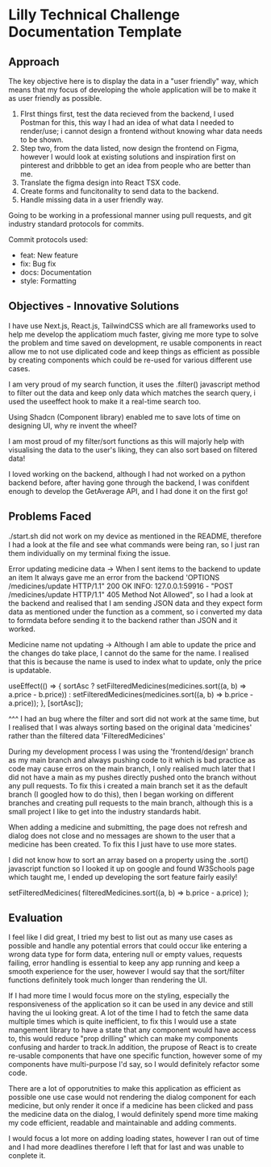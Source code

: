 # Lilly Technical Challenge Documentation Template

## Approach

The key objective here is to display the data in a "user friendly" way, which means that my focus of developing the whole application will be to make it as user friendly as possible.

1. FIrst things first, test the data recieved from the backend, I used Postman for this, this way I had an idea of what data I needed to render/use; i cannot design a frontend without knowing whar data needs to be shown.
2. Step two, from the data listed, now design the frontend on Figma, however I would look at existing solutions and inspiration first on pinterest and dribbble to get an idea from people who are better than me.
3. Translate the figma design into React TSX code.
4. Create forms and funcitonality to send data to the backend.
5. Handle missing data in a user friendly way.

Going to be working in a professional manner using pull requests, and git industry standard protocols for commits.

Commit protocols used:

- feat: New feature
- fix: Bug fix
- docs: Documentation
- style: Formatting

## Objectives - Innovative Solutions

I have use Next.js, React.js, TailwindCSS which are all frameworks used to help me develop the applicatiom much faster, giving me more type to solve the problem and time saved on development, re usable components in react allow me to not use diplicated code and keep things as efficient as possible by creating components which could be re-used for various different use cases.

I am very proud of my search function, it uses the .filter() javascript method to filter out the data and keep only data which matches the search query, i used the useeffect hook to make it a real-time search too.

Using Shadcn (Component library) enabled me to save lots of time on designing UI, why re invent the wheel?

I am most proud of my filter/sort functions as this will majorly help with visualising the data to the user's liking, they can also sort based on filtered data!

I loved working on the backend, although I had not worked on a python backend before, after having gone through the backend, I was conifdent enough to develop the GetAverage API, and I had done it on the first go!

## Problems Faced

./start.sh did not work on my device as mentioned in the README, therefore I had a look at the file and see what commands were being ran, so I just ran them individually on my terminal fixing the issue.

Error updating medicine data -> When I sent items to the backend to update an item It always gave me an error from the backend 'OPTIONS /medicines/update HTTP/1.1" 200 OK
INFO: 127.0.0.1:59916 - "POST /medicines/update HTTP/1.1" 405 Method Not Allowed", so I had a look at the backend and realised that I am sending JSON data and they expect form data as mentioned under the function as a comment, so i converted my data to formdata before sending it to the backend rather than JSON and it worked.

Medicine name not updating -> Although I am able to update the price and the changes do take place, I cannot do the same for the name. I realised that this is because the name is used to index what to update, only the price is updatable.

useEffect(() => {
sortAsc
? setFilteredMedicines(medicines.sort((a, b) => a.price - b.price))
: setFilteredMedicines(medicines.sort((a, b) => b.price - a.price));
}, [sortAsc]);

^^^ I had an bug where the filter and sort did not work at the same time, but I realised that I was always sorting based on the original data 'medicines' rather than the filtered data 'FilteredMedicines'

During my development process I was using the 'frontend/design' branch as my main branch and always pushing code to it which is bad practice as code may cause erros on the main branch, I only realised much later that I did not have a main as my pushes directly pushed onto the branch without any pull requests. To fix this i created a main branch set it as the default branch (I googled how to do this), then I began working on different branches and creating pull requests to the main branch, although this is a small project I like to get into the industry standards habit.

When adding a medicine and submitting, the page does not refresh and dialog does not close and no messages are shown to the user that a medicine has been created. To fix this I just have to use more states.

I did not know how to sort an array based on a property using the .sort() javascript function so I looked it up on google and found W3Schools page which taught me, I ended up developing the sort feature fairly easily!

setFilteredMedicines(
filteredMedicines.sort((a, b) => b.price - a.price)
);

## Evaluation

I feel like I did great, I tried my best to list out as many use cases as possible and handle any potential errors that could occur like entering a wrong data type for form data, entering null or empty values, requests failing, error handling is essential to keep any app running and keep a smooth experience for the user, however I would say that the sort/filter functions definitely took much longer than rendering the UI.

If I had more time I would focus more on the styling, especially the responsiveness of the application so it can be used in any device and still having the ui looking great. A lot of the time I had to fetch the same data multiple times which is quite inefficient, to fix this I would use a state mangement library to have a state that any component would have access to, this would reduce "prop drilling" which can make my components confusing and harder to track.In addition, the prupose of React is to create re-usable components that have one specific function, however some of my components have multi-purpose I'd say, so I would definitely refactor some code.

There are a lot of opporutnities to make this application as efficient as possible one use case would not rendering the dialog component for each medicine, but only render it once if a medicine has been clicked and pass the medicine data on the dialog, I would definitely spend more time making my code efficient, readable and maintainable and adding comments.

I would focus a lot more on adding loading states, however I ran out of time and I had more deadlines therefore I left that for last and was unable to conplete it.

